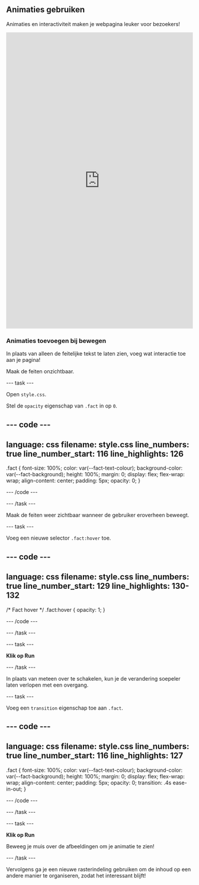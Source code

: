 ## Animaties gebruiken

Animaties en interactiviteit maken je webpagina leuker voor bezoekers!

<iframe src="https://editor.raspberrypi.org/en/embed/viewer/welcome-to-antarctica-step6" width="100%" height="800" frameborder="0" marginwidth="0" marginheight="0" allowfullscreen> </iframe>

### Animaties toevoegen bij bewegen

In plaats van alleen de feitelijke tekst te laten zien, voeg wat interactie toe aan je pagina!

Maak de feiten onzichtbaar.

\--- task ---

Open `style.css`.

Stel de `opacity` eigenschap van `.fact` in op `0`.

## --- code ---

language: css
filename: style.css
line_numbers: true
line_number_start: 116
line_highlights: 126
---------------------------------------------------------

.fact {
font-size: 100%;
color: var(--fact-text-colour);
background-color: var(--fact-background);
height: 100%;
margin: 0;
display: flex;
flex-wrap: wrap;
align-content: center;
padding: 5px;
opacity: 0;
}

\--- /code ---

\--- /task ---

Maak de feiten weer zichtbaar wanneer de gebruiker eroverheen beweegt.

\--- task ---

Voeg een nieuwe selector `.fact:hover` toe.

## --- code ---

language: css
filename: style.css
line_numbers: true
line_number_start: 129
line_highlights: 130-132
-------------------------------------------------------------

/\* Fact hover \*/
.fact:hover {
opacity: 1;
}

\--- /code ---

\--- /task ---

\--- task ---

**Klik op Run**

\--- /task ---

In plaats van meteen over te schakelen, kun je de verandering soepeler laten verlopen met een overgang.

\--- task ---

Voeg een `transition` eigenschap toe aan `.fact`.

## --- code ---

language: css
filename: style.css
line_numbers: true
line_number_start: 116
line_highlights: 127
---------------------------------------------------------

.fact {
font-size: 100%;
color: var(--fact-text-colour);
background-color: var(--fact-background);
height: 100%;
margin: 0;
display: flex;
flex-wrap: wrap;
align-content: center;
padding: 5px;
opacity: 0;
transition: .4s ease-in-out;
}

\--- /code ---

\--- /task ---

\--- task ---

**Klik op Run**

Beweeg je muis over de afbeeldingen om je animatie te zien!

\--- /task ---

Vervolgens ga je een nieuwe rasterindeling gebruiken om de inhoud op een andere manier te organiseren, zodat het interessant blijft!
